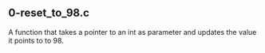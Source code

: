 ## 0-reset_to_98.c 
A function that takes a pointer to an int as parameter and updates the value it points to to 98.
